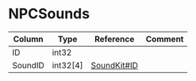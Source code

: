 # NPCSounds

| Column | Type | Reference | Comment |
|--------|------|-----------|---------|
|ID|int32|||
|SoundID|int32[4]|[SoundKit#ID](SoundKit.md)||
